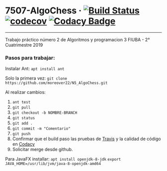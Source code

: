 # 7507-AlgoChess  &middot; [![Build Status](https://travis-ci.org/moreover22/N5_AlgoChess.svg?branch=master)](https://travis-ci.org/moreover22/AlgoChess) [![codecov](https://codecov.io/gh/moreover22/N5_AlgoChess/branch/master/graph/badge.svg)](https://codecov.io/gh/moreover22/N5_AlgoChess) [![Codacy Badge](https://api.codacy.com/project/badge/Grade/5309252d73654dfbb4421de8c9c62c39)](https://www.codacy.com/manual/moreover22/N5_AlgoChess?utm_source=github.com&amp;utm_medium=referral&amp;utm_content=moreover22/N5_AlgoChess&amp;utm_campaign=Badge_Grade)
---
Trabajo práctico número 2 de Algoritmos y programacion 3
FIUBA - 2° Cuatrimestre 2019

### Pasos para trabajar:

Instalar Ant:
`apt install ant`

Solo la primera vez:
`git clone https://github.com/moreover22/N5_AlgoChess.git`

Al realizar cambios:
1. `ant test`
1. `git pull`
1. `git checkout -b NOMBRE-BRANCH`
1. `git status`
1. `git add .`
1. `git commit -m "Comentario"`
1. `git push` 
1. Confirmar que el build paso las pruebas de [Travis](https://travis-ci.org/moreover22/N5_AlgoChess) y la calidad de código en [Codacy](https://app.codacy.com/manual/moreover22/N5_AlgoChess)
1. Solicitar merge desde github.

Para JavaFX installar:
`apt install openjdk-8-jdk`
`export JAVA_HOME=/usr/lib/jvm/java-8-openjdk-amd64`
